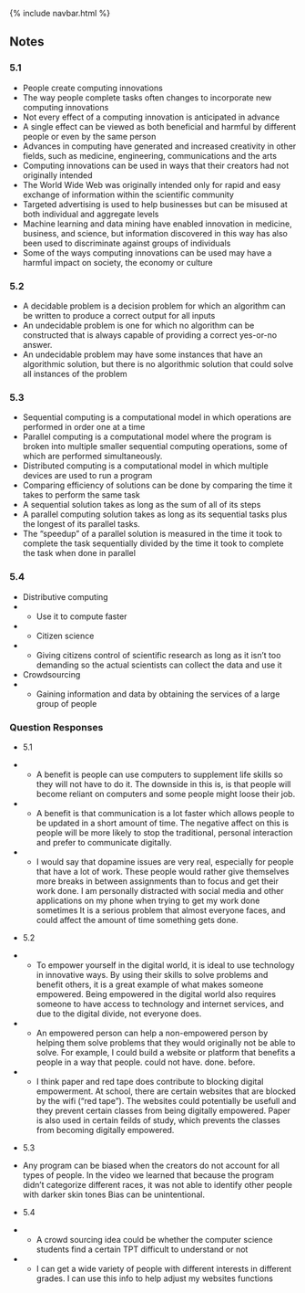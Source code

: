 {% include navbar.html %}

## Notes
### 5.1
- People create computing innovations
- The way people complete tasks often changes to incorporate new computing innovations
- Not every effect of a computing innovation is anticipated in advance
- A single effect can be viewed as both beneficial and harmful by different people or even by the same person
- Advances in computing have generated and increased creativity in other fields, such as medicine, engineering, communications and the arts
- Computing innovations can be used in ways that their creators had not originally intended
- The World Wide Web was originally intended only for rapid and easy exchange of information within the scientific community
- Targeted advertising is used to help businesses but can be misused at both individual and aggregate levels
- Machine learning and data mining have enabled innovation in medicine, business, and science, but information discovered in this way has also been used to discriminate against groups of individuals
- Some of the ways computing innovations can be used may have a  harmful impact on society, the economy or culture

### 5.2
- A decidable problem is a decision problem for which an algorithm can be written to produce a correct output for all inputs
- An undecidable problem is one for which no algorithm can be constructed that is always capable of providing a correct yes-or-no answer.
- An undecidable problem may have some instances that have an algorithmic solution, but there is no algorithmic solution that could solve all instances of the problem
### 5.3 
- Sequential computing is a computational model in which operations are performed in order one at a time
- Parallel computing is a computational model where the program is broken into multiple smaller sequential computing operations, some of which are performed simultaneously.
- Distributed computing is a computational model in which multiple devices are used to run a program
- Comparing efficiency of solutions can be done by comparing the time it takes to perform the same task
- A sequential solution takes as long as the sum of all of its steps
- A parallel computing solution takes as long as its sequential tasks plus the longest of its parallel tasks.
- The “speedup” of a parallel solution is measured in the time it took to complete the task sequentially divided by the time it took to complete the task when done in parallel
### 5.4
- Distributive computing
- - Use it to compute faster
- - Citizen science
- - Giving citizens control of scientific research as long as it isn’t too demanding so the actual scientists can collect the data and use it
- Crowdsourcing
- - Gaining information and data by obtaining the services of a large group of people
### Question Responses
- 5.1
- - A benefit is people can use computers to supplement life skills so they will not have to do it. The downside in this is, is that people will become reliant on computers and some people might loose their job.
- - A benefit is that communication is a lot faster which allows people to be updated in a short amount of time. The negative affect on this is people will be more likely to stop the traditional, personal interaction and prefer to communicate digitally.
- - I would say that dopamine issues are very real, especially for people that have a lot of work. These people would rather give themselves more breaks in between assignments than to focus and get their work done. I am personally distracted with social media and other applications on my phone when trying to get my work done sometimes It is a serious problem that almost everyone faces, and could affect the amount of time something gets done.
- 5.2
- - To empower yourself in the digital world, it is ideal to use technology in innovative ways. By using their skills to solve problems and benefit others, it is a great example of what makes someone empowered. Being empowered in the digital world also requires someone to have access to technology and internet services, and due to the digital divide, not everyone does.
- - An empowered person can help a non-empowered person by helping them solve problems that they would originally not be able to solve. For example, I could build a website or platform that benefits a people in a way that people. could not have. done. before.
- - I think paper and red tape does contribute to blocking digital empowerment. At school, there are certain websites that are blocked by the wifi (“red tape”). The websites could potentially be usefull and they prevent certain classes from being digitally empowered. Paper is also used in certain feilds of study, which prevents the classes from becoming digitally empowered.

- 5.3
- Any program can be biased when the creators do not account for all types of people. In the video we learned that because the program didn’t categorize different races, it was not able to identify other people with darker skin tones
Bias can be unintentional.
- 5.4
- - A crowd sourcing idea could be whether the computer science students find a certain TPT difficult to understand or not
- - I can get a wide variety of people with different interests in different grades. I can use this info to help adjust my websites functions